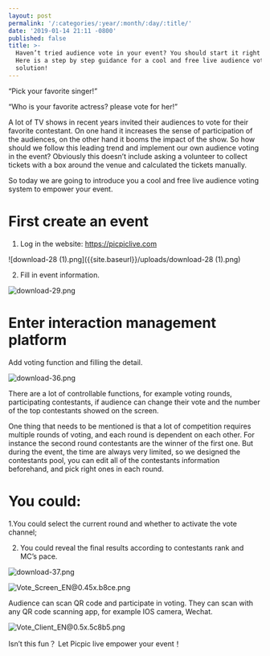 ```yaml
---
layout: post
permalink: '/:categories/:year/:month/:day/:title/'
date: '2019-01-14 21:11 -0800'
published: false
title: >-
  Haven’t tried audience vote in your event? You should start it right away.
  Here is a step by step guidance for a cool and free live audience vote
  solution!
---
```

“Pick your favorite singer!”

“Who is your favorite actress? please vote for her!”

A lot of TV shows in recent years invited their audiences to vote for their favorite contestant. On one hand it increases the sense of participation of the audiences, on the other hand it booms the impact of the show. So how should we follow this leading trend and implement our own audience voting in the event? Obviously this doesn’t include asking a volunteer to collect tickets with a box around the venue and calculated the tickets manually.

So today we are going to introduce you a cool and free live audience voting system to empower your event.

# First create an event

1. Log in the website: https://picpiclive.com

![download-28 (1).png]({{site.baseurl}}/uploads/download-28 (1).png)


2. Fill in event information.

![download-29.png]({{site.baseurl}}/uploads/download-29.png)


# Enter interaction management platform

Add voting function and filling the detail.

![download-36.png]({{site.baseurl}}/uploads/download-36.png)


There are a lot of controllable functions, for example voting rounds, participating contestants, if audience can change their vote and the number of the top contestants showed on the screen.

One thing that needs to be mentioned is that a lot of competition requires multiple rounds of voting, and each round is dependent on each other. For instance the second round contestants are the winner of the first one. But during the event, the time are always very limited, so we designed the contestants pool, you can edit all of the contestants information beforehand, and pick right ones in each round.

# You could:

1.You could select the current round and whether to activate the vote channel;

2. You could reveal the final results according to contestants rank and MC’s pace.

![download-37.png]({{site.baseurl}}/uploads/download-37.png)


![Vote_Screen_EN@0.45x.b8ce.png]({{site.baseurl}}/uploads/Vote_Screen_EN@0.45x.b8ce.png)


Audience can scan QR code and participate in voting. They can scan with any QR code scanning app, for example IOS camera, Wechat.

![Vote_Client_EN@0.5x.5c8b5.png]({{site.baseurl}}/uploads/Vote_Client_EN@0.5x.5c8b5.png)


Isn’t this fun？ Let Picpic live empower your event！
